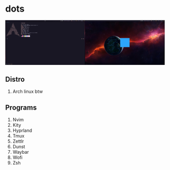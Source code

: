 # dots
![image](image.png)
## Distro
1. Arch linux btw
## Programs
1. Nvim
2. Kity
3. Hyprland
4. Tmux
5. Zettlr
6. Dunst
7. Waybar
8. Wofi
9. Zsh
